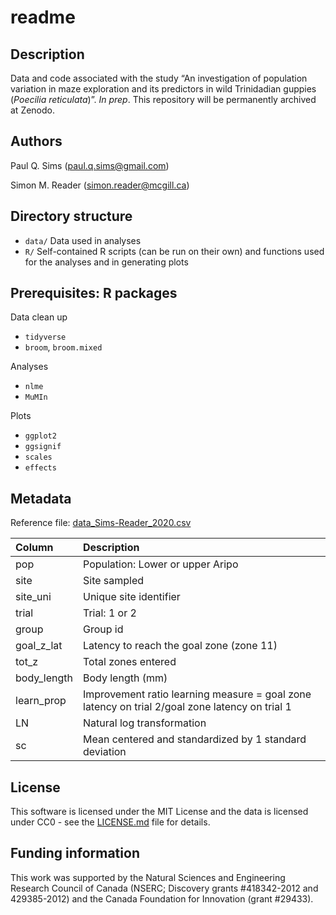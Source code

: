readme
================

## Description

Data and code associated with the study “An investigation of population
variation in maze exploration and its predictors in wild Trinidadian
guppies (*Poecilia reticulata*)”. *In prep*. This repository will be
permanently archived at Zenodo.

## Authors

Paul Q. Sims (<paul.q.sims@gmail.com>)

Simon M. Reader (<simon.reader@mcgill.ca>)

## Directory structure

  - `data/` Data used in analyses
  - `R/` Self-contained R scripts (can be run on their own) and
    functions used for the analyses and in generating plots

## Prerequisites: R packages

Data clean up

  - `tidyverse`
  - `broom`, `broom.mixed`

Analyses

  - `nlme`
  - `MuMIn`

Plots

  - `ggplot2`
  - `ggsignif`
  - `scales`
  - `effects`

## Metadata

Reference file:
[data\_Sims-Reader\_2020.csv](https://github.com/paulqsims/inno_pop/blob/master/data/data_Sims-Reader_2020.csv)

| Column       | Description                                                                                    |
| :----------- | :--------------------------------------------------------------------------------------------- |
| pop          | Population: Lower or upper Aripo                                                               |
| site         | Site sampled                                                                                   |
| site\_uni    | Unique site identifier                                                                         |
| trial        | Trial: 1 or 2                                                                                  |
| group        | Group id                                                                                       |
| goal\_z\_lat | Latency to reach the goal zone (zone 11)                                                       |
| tot\_z       | Total zones entered                                                                            |
| body\_length | Body length (mm)                                                                               |
| learn\_prop  | Improvement ratio learning measure = goal zone latency on trial 2/goal zone latency on trial 1 |
| LN           | Natural log transformation                                                                     |
| sc           | Mean centered and standardized by 1 standard deviation                                         |

## License

This software is licensed under the MIT License and the data is licensed
under CC0 - see the
[LICENSE.md](https://github.com/paulqsims/inno_pop/blob/master/license.md)
file for details.

## Funding information

This work was supported by the Natural Sciences and Engineering Research
Council of Canada (NSERC; Discovery grants \#418342-2012 and
429385-2012) and the Canada Foundation for Innovation (grant \#29433).
